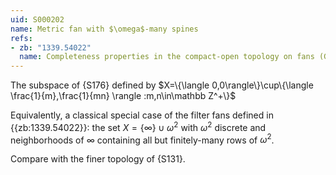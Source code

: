 ```yaml
---
uid: S000202
name: Metric fan with $\omega$-many spines
refs:
- zb: "1339.54022"
  name: Completeness properties in the compact-open topology on fans (Gruenhage and Hughes)
---
```


The subspace of {S176} defined by
$X=\{\langle 0,0\rangle\}\cup\{\langle \frac{1}{m},\frac{1}{mn} \rangle :m,n\in\mathbb Z^+\}$

Equivalently, a classical special case of the filter fans defined in
{{zb:1339.54022}}: the set $X=\{\infty\}\cup\omega^2$ with $\omega^2$ discrete and neighborhoods of $\infty$ containing all but finitely-many rows of $\omega^2$.

Compare with the finer topology of {S131}.
